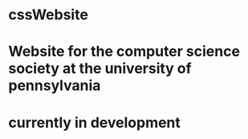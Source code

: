 # cssWebsite
# Website for the computer science society at the university of pennsylvania
# currently in development
